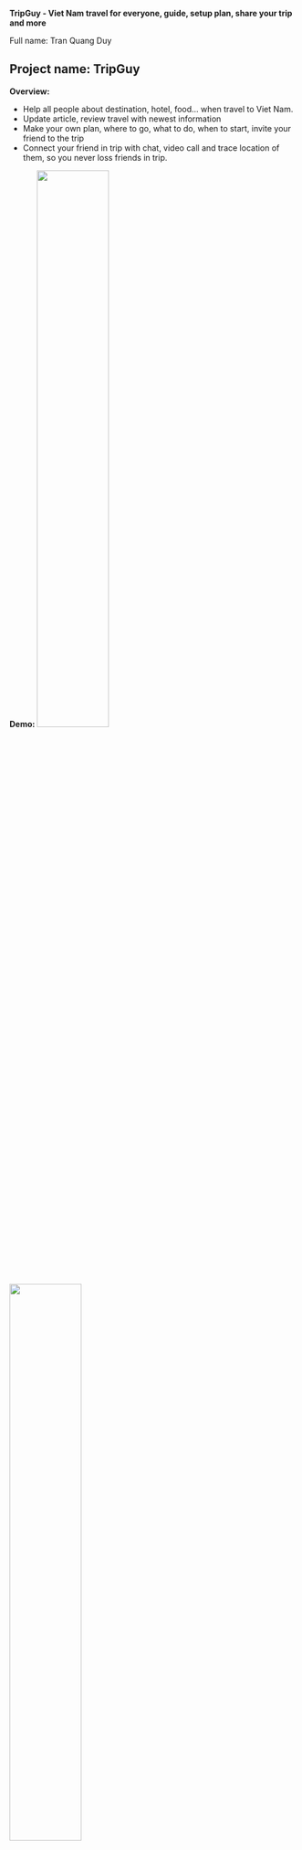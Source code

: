 **TripGuy - Viet Nam travel for everyone, guide, setup plan, share your trip and more**

Full name: Tran Quang Duy

Project name: TripGuy
----------------------------

**Overview:**
* Help all people about destination, hotel, food... when travel to Viet Nam.
* Update article, review travel with newest information
* Make your own plan, where to go, what to do, when to start, invite your friend to the trip
* Connect your friend in trip with chat, video call and trace location of them, so you never loss friends in trip.

**Demo:**
<img src="https://raw.githubusercontent.com/duytq94/TripGuy/master/screenshot/Tab1.jpg" height="50%">
<img src="https://raw.githubusercontent.com/duytq94/TripGuy/master/screenshot/Tab2.jpg" height="50%">
<img src="https://raw.githubusercontent.com/duytq94/TripGuy/master/screenshot/Tab3.jpg" height="50%">
<img src="https://raw.githubusercontent.com/duytq94/TripGuy/master/screenshot/Tab4.jpg" height="50%">
<img src="https://raw.githubusercontent.com/duytq94/TripGuy/master/screenshot/Tab5.jpg" height="50%">
<img src="https://raw.githubusercontent.com/duytq94/TripGuy/master/screenshot/ChatGroup.jpg" height="50%">
<img src="https://raw.githubusercontent.com/duytq94/TripGuy/master/screenshot/VideoCall.jpg" height="50%">
<img src="https://raw.githubusercontent.com/duytq94/TripGuy/master/screenshot/Comment.jpg" height="50%">
<img src="https://raw.githubusercontent.com/duytq94/TripGuy/master/screenshot/DetailPlan.jpg" height="50%">
<img src="https://raw.githubusercontent.com/duytq94/TripGuy/master/screenshot/LisrFriend.jpg" height="50%">
<img src="https://raw.githubusercontent.com/duytq94/TripGuy/master/screenshot/Location.jpg" height="50%">
